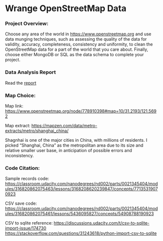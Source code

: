 # Wrange OpenStreetMap Data #

### Project Overview: ###

Choose any area of the world in https://www.openstreetmap.org and use data munging techniques, such as assessing the quality of the data for validity, accuracy, completeness, consistency and uniformity, to clean the OpenStreetMap data for a part of the world that you care about. Finally, choose either MongoDB or SQL as the data schema to complete your project.

### Data Analysis Report ###

Read the [report](https://github.com/yudataguy/udacity-data-analyst-nanodegree/blob/master/data-wrangling/datawrangle_report.pdf)

### Map Choice: ###

Map link:
https://www.openstreetmap.org/node/778910398#map=10/31.2193/121.5692

Map extract:
https://mapzen.com/data/metro-extracts/metro/shanghai_china/

Shagnhai is one of the major cities in China, with millions of residents. 
I picked “Shanghai, China” as the metropolitan area due to its size and relative smaller user base, in anticipation of possible errors and inconsistency. 

### Code Citation: ###

Sample records code:
https://classroom.udacity.com/nanodegrees/nd002/parts/0021345404/modules/316820862075463/lessons/3168208620239847/concepts/77135319070923

CSV save code:
https://classroom.udacity.com/nanodegrees/nd002/parts/0021345404/modules/316820862075461/lessons/5436095827/concepts/54908788190923

CSV to sqlite reference:
https://discussions.udacity.com/t/csv-to-sqlite-import-issue/174730
https://stackoverflow.com/questions/31243618/python-import-csv-to-sqlite


